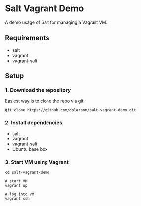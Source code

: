 # Salt Vagrant Demo
A demo usage of Salt for managing a Vagrant VM.

## Requirements
- salt
- vagrant
- vagrant-salt


## Setup

### 1. Download the repository
Easiest way is to clone the repo via git:

```
git clone https://github.com/dplarson/salt-vagrant-demo.git
```

### 2. Install dependencies
- salt
- vagrant
- vagrant-salt
- Ubuntu base box

### 3. Start VM using Vagrant
```
cd salt-vagrant-demo

# start VM
vagrant up

# log into VM
vagrant ssh
```
